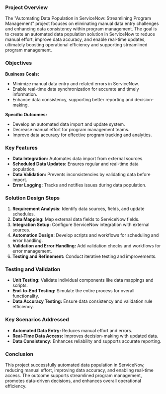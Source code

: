 ### Project Overview  
The "Automating Data Population in ServiceNow: Streamlining Program Management" project focuses on eliminating manual data entry challenges and enhancing data consistency within program management. The goal is to create an automated data population solution in ServiceNow to reduce manual effort, improve data accuracy, and enable real-time updates, ultimately boosting operational efficiency and supporting streamlined program management.

### Objectives  
**Business Goals:**  
- Minimize manual data entry and related errors in ServiceNow.  
- Enable real-time data synchronization for accurate and timely information.  
- Enhance data consistency, supporting better reporting and decision-making.  

**Specific Outcomes:**  
- Develop an automated data import and update system.  
- Decrease manual effort for program management teams.  
- Improve data accuracy for effective program tracking and analytics.  

### Key Features  
- **Data Integration:** Automates data import from external sources.  
- **Scheduled Data Updates:** Ensures regular and real-time data population.  
- **Data Validation:** Prevents inconsistencies by validating data before import.  
- **Error Logging:** Tracks and notifies issues during data population.  

### Solution Design Steps  
1. **Requirement Analysis:** Identify data sources, fields, and update schedules.  
2. **Data Mapping:** Map external data fields to ServiceNow fields.  
3. **Integration Setup:** Configure ServiceNow integration with external sources.  
4. **Automation Design:** Develop scripts and workflows for scheduling and error handling.  
5. **Validation and Error Handling:** Add validation checks and workflows for error management.  
6. **Testing and Refinement:** Conduct iterative testing and improvements.  

### Testing and Validation  
- **Unit Testing:** Validate individual components like data mappings and scripts.  
- **End-to-End Testing:** Simulate the entire process for overall functionality.  
- **Data Accuracy Testing:** Ensure data consistency and validation rule efficiency.  

### Key Scenarios Addressed  
- **Automated Data Entry:** Reduces manual effort and errors.  
- **Real-Time Data Access:** Improves decision-making with updated data.  
- **Data Consistency:** Enhances reliability and supports accurate reporting.  

### Conclusion  
This project successfully automated data population in ServiceNow, reducing manual effort, improving data accuracy, and enabling real-time access. The outcome supports streamlined program management, promotes data-driven decisions, and enhances overall operational efficiency.  
